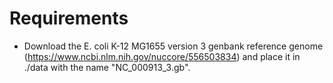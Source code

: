 # Requirements

* Download the E. coli K-12 MG1655 version 3 genbank reference genome (https://www.ncbi.nlm.nih.gov/nuccore/556503834) and place it in ./data with the name "NC_000913_3.gb".
